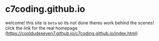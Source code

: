 # c7coding.github.io
welcome! this site is `beta` so its not done theres work behind the scenes! click the link for the real homepage
(https://cooldudeseven7.github.io/c7coding.github.io/index.html)
